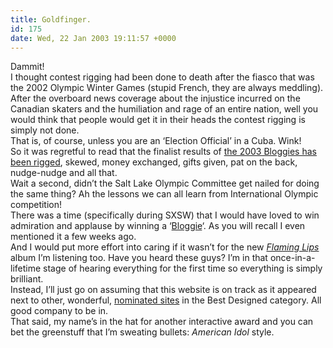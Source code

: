 ```yaml
---
title: Goldfinger.
id: 175
date: Wed, 22 Jan 2003 19:11:57 +0000
---
```


Dammit!  
 I thought contest rigging had been done to death after the fiasco that was the 2002 Olympic Winter Games (stupid French, they are always meddling). After the overboard news coverage about the injustice incurred on the Canadian skaters and the humiliation and rage of an entire nation, well you would think that people would get it in their heads the contest rigging is simply not done.  
 That is, of course, unless you are an ‘Election Official’ in a Cuba. Wink!  
 So it was regretful to read that the finalist results of [the 2003 Bloggies has been rigged](http://www.centrs.com/archives/2003_01_22.html), skewed, money exchanged, gifts given, pat on the back, nudge-nudge and all that.  
 Wait a second, didn’t the Salt Lake Olympic Committee get nailed for doing the same thing? Ah the lessons we can all learn from International Olympic competition!  
 There was a time (specifically during <span class="caps">SXSW</span>) that I would have loved to win admiration and applause by winning a ‘[Bloggie](http://www.fairvue.com/?feature=awards2003)‘. As you will recall I even mentioned it a few weeks ago.  
 And I would put more effort into caring if it wasn’t for the new [*Flaming Lips*](http://www.amazon.com/exec/obidos/tg/detail/-/B000068PQ0/ref=cm_wl_ovu-pg.1-pos.1/002-8135322-7863231?v=glance&coliid=I3MKDMX0R90AA4&me=ATVPDKIKX0DER) album I’m listening too. Have you heard these guys? I’m in that once-in-a-lifetime stage of hearing everything for the first time so everything is simply brilliant.  
 Instead, I’ll just go on assuming that this website is on track as it appeared next to other, wonderful, [nominated sites](http://www.gregstorey.com/airbag/bloggies.html) in the Best Designed category. All good company to be in.  
 That said, my name’s in the hat for another interactive award and you can bet the greenstuff that I’m sweating bullets: *American Idol* style.


